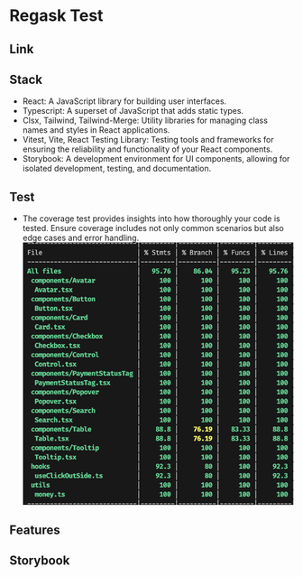 # Regask Test

## Link 

## Stack 
- React: A JavaScript library for building user interfaces.
- Typescript: A superset of JavaScript that adds static types.
- Clsx, Tailwind, Tailwind-Merge: Utility libraries for managing class names and styles in React applications.
- Vitest, Vite, React Testing Library: Testing tools and frameworks for ensuring the reliability and functionality of your React components.
- Storybook: A development environment for UI components, allowing for isolated development, testing, and documentation.

## Test

- The coverage test provides insights into how thoroughly your code is tested. Ensure coverage includes not only common scenarios but also edge cases and error handling.
![Alt text](./docs/coverrage.png)

## Features 

## Storybook
